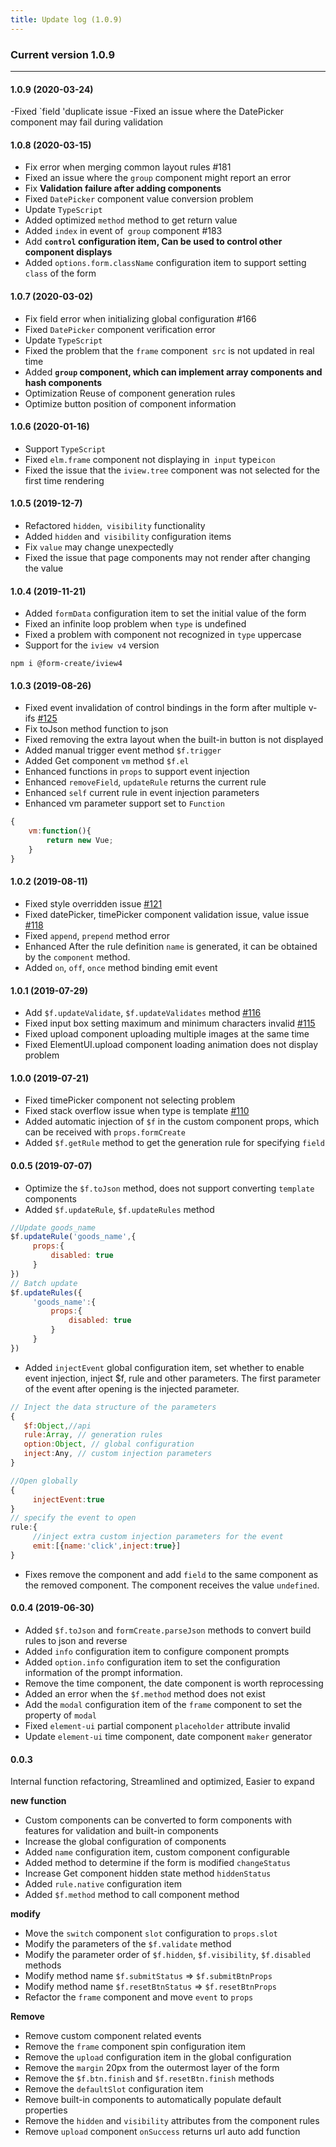 ```yaml
---
title: Update log (1.0.9)
---
```


### Current version 1.0.9

--------

#### 1.0.9 (2020-03-24)
-Fixed `field 'duplicate issue
-Fixed an issue where the DatePicker component may fail during validation

#### 1.0.8 (2020-03-15)
- Fix error when merging common layout rules #181
- Fixed an issue where the `group` component might report an error
- Fix **Validation failure after adding components**
- Fixed `DatePicker` component value conversion problem
- Update `TypeScript`
- Added optimized `method` method to get return value
- Added `index` in event of` group` component #183
- Add **`control` configuration item, Can be used to control other component displays**
- Added `options.form.className` configuration item to support setting` class` of the form

#### 1.0.7 (2020-03-02)
- Fix field error when initializing global configuration #166
- Fixed `DatePicker` component verification error
- Update `TypeScript`
- Fixed the problem that the `frame` component` src` is not updated in real time
- Added **`group` component, which can implement array components and hash components**
- Optimization Reuse of component generation rules
- Optimize button position of component information

#### 1.0.6 (2020-01-16)
- Support `TypeScript`
- Fixed `elm.frame` component not displaying in` input` type`icon`
- Fixed the issue that the `iview.tree` component was not selected for the first time rendering

#### 1.0.5 (2019-12-7)
- Refactored `hidden`,` visibility` functionality
- Added `hidden` and` visibility` configuration items
- Fix `value` may change unexpectedly
- Fixed the issue that page components may not render after changing the value

#### 1.0.4 (2019-11-21)
- Added `formData` configuration item to set the initial value of the form
- Fixed an infinite loop problem when `type` is undefined
- Fixed a problem with component not recognized in `type` uppercase
- Support for the `iview v4` version
```
npm i @form-create/iview4
```

#### 1.0.3 (2019-08-26)

- Fixed event invalidation of control bindings in the form after multiple v-ifs [#125](https://github.com/xaboy/form-create/issues/125)
- Fix toJson method function to json
- Fixed removing the extra layout when the built-in button is not displayed
- Added manual trigger event method `$f.trigger`
- Added Get component `vm` method `$f.el`
- Enhanced functions in `props` to support event injection
- Enhanced `removeField`, `updateRule` returns the current rule
- Enhanced `self` current rule in event injection parameters
- Enhanced vm parameter support set to `Function`
```js
{
    vm:function(){
        return new Vue;
    }
}
```

#### 1.0.2 (2019-08-11)

- Fixed style overridden issue [#121](https://github.com/xaboy/form-create/issues/121#issuecomment-519348579)
- Fixed datePicker, timePicker component validation issue, value issue [#118](https://github.com/xaboy/form-create/issues/118)
- Fixed `append`, `prepend` method error
- Enhanced After the rule definition `name` is generated, it can be obtained by the `component` method.
- Added `on`, `off`, `once` method binding emit event

#### 1.0.1 (2019-07-29)

- Add `$f.updateValidate`, `$f.updateValidates` method [#116](https://github.com/xaboy/form-create/issues/116)
- Fixed input box setting maximum and minimum characters invalid [#115](https://github.com/xaboy/form-create/issues/115)
- Fixed upload component uploading multiple images at the same time
- Fixed ElementUI.upload component loading animation does not display problem


#### 1.0.0 (2019-07-21)

- Fixed timePicker component not selecting problem
- Fixed stack overflow issue when type is template [#110](https://github.com/xaboy/form-create/issues/110)
- Added automatic injection of `$f` in the custom component props, which can be received with `props.formCreate`
- Added `$f.getRule` method to get the generation rule for specifying `field`


#### 0.0.5 (2019-07-07)

- Optimize the `$f.toJson` method, does not support converting `template` components
- Added `$f.updateRule`, `$f.updateRules` method
```js
//Update goods_name
$f.updateRule('goods_name',{
     props:{
         disabled: true
     }
})
// Batch update
$f.updateRules({
     'goods_name':{
         props:{
             disabled: true
         }
     }
})
```
- Added `injectEvent` global configuration item, set whether to enable event injection, inject $f, rule and other parameters. The first parameter of the event after opening is the injected parameter.
```js
// Inject the data structure of the parameters
{
   $f:Object,//api
   rule:Array, // generation rules
   option:Object, // global configuration
   inject:Any, // custom injection parameters
}

```
```js
//Open globally
{
     injectEvent:true
}
// specify the event to open
rule:{
     //inject extra custom injection parameters for the event
     emit:[{name:'click',inject:true}]
}
```
- Fixes remove the component and add `field` to the same component as the removed component. The component receives the value `undefined`.


#### 0.0.4 (2019-06-30)

- Added `$f.toJson` and `formCreate.parseJson` methods to convert build rules to json and reverse
- Added `info` configuration item to configure component prompts
- Added `option.info` configuration item to set the configuration information of the prompt information.
- Remove the time component, the date component is worth reprocessing
- Added an error when the `$f.method` method does not exist
- Add the `modal` configuration item of the `frame` component to set the property of `modal`
- Fixed `element-ui` partial component `placeholder` attribute invalid
- Update `element-ui` time component, date component `maker` generator

#### 0.0.3

Internal function refactoring,
Streamlined and optimized,
Easier to expand


**new function**
- Custom components can be converted to form components with features for validation and built-in components
- Increase the global configuration of components
- Added `name` configuration item, custom component configurable
- Added method to determine if the form is modified `changeStatus`
- Increase Get component hidden state method `hiddenStatus`
- Added `rule.native` configuration item
- Added `$f.method` method to call component method

**modify**
- Move the `switch` component `slot` configuration to `props.slot`
- Modify the parameters of the `$f.validate` method
- Modify the parameter order of `$f.hidden`, `$f.visibility`, `$f.disabled` methods
- Modify method name `$f.submitStatus` => `$f.submitBtnProps`
- Modify method name `$f.resetBtnStatus` => `$f.resetBtnProps`
- Refactor the `frame` component and move `event` to `props`

**Remove**

- Remove custom component related events
- Remove the `frame` component spin configuration item
- Remove the `upload` configuration item in the global configuration
- Remove the `margin` 20px from the outermost layer of the form
- Remove the `$f.btn.finish` and `$f.resetBtn.finish` methods
- Remove the `defaultSlot` configuration item
- Remove built-in components to automatically populate default properties
- Remove the `hidden` and `visibility` attributes from the component rules
- Remove `upload` component `onSuccess` returns url auto add function